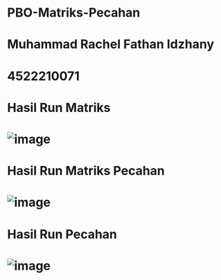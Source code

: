 # PBO-Matriks-Pecahan
# Muhammad Rachel Fathan Idzhany
# 4522210071
# Hasil Run Matriks
# ![image](https://github.com/Fathanrachel/PBO-Matriks-Pecahan/assets/143999649/f292d7e0-207f-45fc-a0f1-d13cf1402b3f)
# Hasil Run Matriks Pecahan
# ![image](https://github.com/Fathanrachel/PBO-Matriks-Pecahan/assets/143999649/beb00e85-7813-460b-80dd-b7001ff2990f)
# Hasil Run Pecahan
# ![image](https://github.com/Fathanrachel/PBO-Matriks-Pecahan/assets/143999649/cc8298e3-729c-464f-8360-dce6f9577207)

